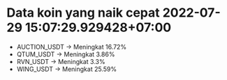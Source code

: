# Data koin yang naik cepat 2022-07-29 15:07:29.929428+07:00

* AUCTION_USDT -> Meningkat 16.72%
* QTUM_USDT -> Meningkat 3.86%
* RVN_USDT -> Meningkat 3.3%
* WING_USDT -> Meningkat 25.59%

